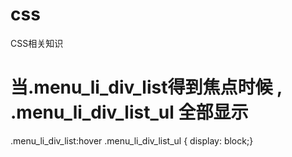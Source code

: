 # css
CSS相关知识

# 当.menu_li_div_list得到焦点时候 , .menu_li_div_list_ul 全部显示
.menu_li_div_list:hover .menu_li_div_list_ul { display: block;}
